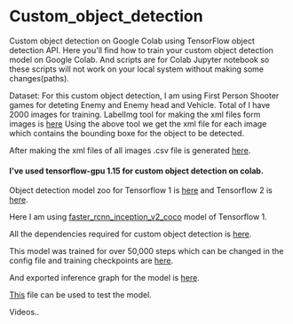 # Custom_object_detection
Custom object detection on Google Colab using TensorFlow object detection API.
Here you'll find how to train your custom object detection model on Google Colab. And scripts are for Colab Jupyter notebook so these scripts will not work on your local system without making some changes(paths).

Dataset: For this custom object detection, I am using First Person Shooter games for deteting Enemy and Enemy head and Vehicle. Total of I have 2000 images for training.
LabelImg tool for making the xml files form images is [here](https://tzutalin.github.io/labelImg/)
Using the above tool we get the xml file for each image which contains the bounding boxe for the object to be detected.

After making the xml files of all images  .csv file is generated [here](https://github.com/Spectre-ak/Custom_object_detection/blob/master/Custom_Object_Detection.py).

#### I've used tensorflow-gpu 1.15 for custom object detection on colab.
Object detection model zoo for Tensorflow 1 is [here](https://github.com/tensorflow/models/blob/master/research/object_detection/g3doc/tf1_detection_zoo.md) and Tensorflow 2 is [here](https://github.com/tensorflow/models/blob/master/research/object_detection/g3doc/tf2_detection_zoo.md).

Here I am using [faster_rcnn_inception_v2_coco](http://download.tensorflow.org/models/object_detection/faster_rcnn_inception_v2_coco_2018_01_28.tar.gz) model of Tensorflow 1.




All the dependencies required for custom object detection is [here](https://github.com/Spectre-ak/Custom_object_detection/blob/master/Custom_Object_Detection.ipynb).


This model was trained for over 50,000 steps which can be changed in the config file and training checkpoints are [here](https://drive.google.com/drive/folders/1oFbgn8E2-rat1bUn9xZTDxMWqnEBTfUx?usp=sharing).


And exported inference graph for the model is [here](https://drive.google.com/file/d/16ozFSxN9SLgLVDVVdf4CpLCebZyYzhbi/view?usp=sharing).



[This](https://github.com/Spectre-ak/Custom_object_detection/blob/master/ob3.py) file can be used to test the model.


Videos..









